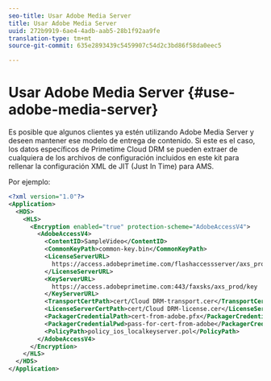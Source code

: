 ```yaml
---
seo-title: Usar Adobe Media Server
title: Usar Adobe Media Server
uuid: 272b9919-6ae4-4adb-aab5-28b1f92aa9fe
translation-type: tm+mt
source-git-commit: 635e2893439c5459907c54d2c3bd86f58da0eec5

---
```



# Usar Adobe Media Server {#use-adobe-media-server}

Es posible que algunos clientes ya estén utilizando Adobe Media Server y deseen mantener ese modelo de entrega de contenido. Si este es el caso, los datos específicos de Primetime Cloud DRM se pueden extraer de cualquiera de los archivos de configuración incluidos en este kit para rellenar la configuración XML de JIT (Just In Time) para AMS.

Por ejemplo:

```xml
<?xml version="1.0"?>
<Application>
  <HDS>
    <HLS>
      <Encryption enabled="true" protection-scheme="AdobeAccessV4">
        <AdobeAccessV4>
          <ContentID>SampleVideo</ContentID>
          <CommonKeyPath>common-key.bin</CommonKeyPath>
          <LicenseServerURL>
            https://access.adobeprimetime.com/flashaccessserver/axs_prod
          </LicenseServerURL>
          <KeyServerURL>
            https://access.adobeprimetime.com:443/faxsks/axs_prod/key
          </KeyServerURL>
          <TransportCertPath>cert/Cloud DRM-transport.cer</TransportCertPath>
          <LicenseServerCertPath>cert/Cloud DRM-license.cer</LicenseServerCertPath>
          <PackagerCredentialPath>cert-from-adobe.pfx</PackagerCredentialPath>
          <PackagerCredentialPwd>pass-for-cert-from-adobe</PackagerCredentialPwd>
          <PolicyPath>policy_ios_localkeyserver.pol</PolicyPath>
        </AdobeAccessV4>
      </Encryption>
    </HLS>
  </HDS>
</Application>
```

